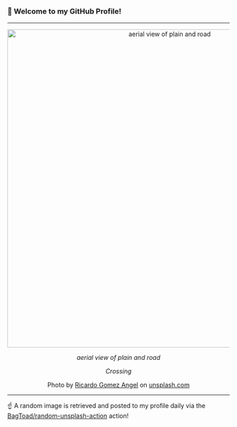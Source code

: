 ### 👋 Welcome to my GitHub Profile!

----

<div align="center">
  <img width="720" src="https://images.unsplash.com/photo-1488354028423-039ac1e23357?crop=entropy&cs=tinysrgb&fit=max&fm=jpg&ixid=M3w1NTI0OTR8MHwxfHJhbmRvbXx8fHx8fHx8fDE3NjEzNzI4MjB8&ixlib=rb-4.1.0&q=80&w=1080" alt="aerial view of plain and road">
  
  <em>aerial view of plain and road</em>
  
  <em>Crossing</em>
  
  Photo by [Ricardo Gomez Angel](https://www.rgaleria.com) on [unsplash.com](https://unsplash.com/)
</div>

----

☝️ A random image is retrieved and posted to my profile daily via the [BagToad/random-unsplash-action](https://github.com/BagToad/random-unsplash-action) action!
